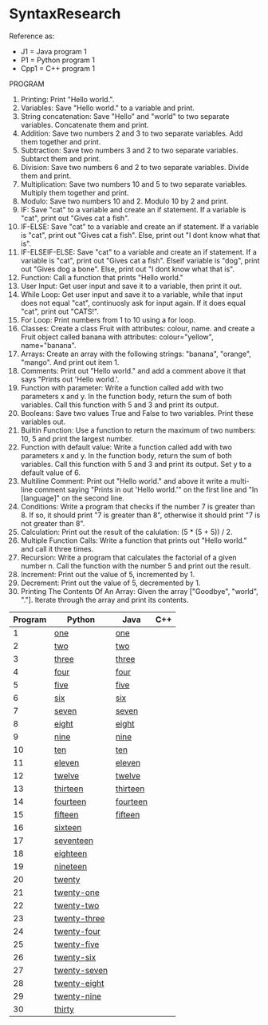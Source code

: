# SyntaxResearch

Reference as:
- J1 = Java program 1
- P1 = Python program 1
- Cpp1 = C++ program 1

PROGRAM
1. Printing: Print "Hello world.".
2. Variables: Save "Hello world." to a variable and print.
3. String concatenation: Save "Hello" and "world" to two separate variables. Concatenate them and print.
4. Addition: Save two numbers 2 and 3 to two separate variables. Add them together and print.
5. Subtraction: Save two numbers 3 and 2 to two separate variables. Subtarct them and print.
6. Division: Save two numbers 6 and 2 to two separate variables. Divide them and print.
7. Multiplication: Save two numbers 10 and 5 to two separate variables. Multiply them together and print.
8. Modulo: Save two numbers 10 and 2. Modulo 10 by 2 and print.
9. IF: Save "cat" to a variable and create an if statement. If a variable is "cat", print out "Gives cat a fish".
10. IF-ELSE: Save "cat" to a variable and create an if statement. If a variable is "cat", print out "Gives cat a fish". Else, print out "I dont know what that is".
11. IF-ELSEIF-ELSE: Save "cat" to a variable and create an if statement. If a variable is "cat", print out "Gives cat a fish". Elseif variable is "dog", print out       "Gives dog a bone". Else, print out "I dont know what that is".
12. Function: Call a function that prints "Hello world."
13. User Input: Get user input and save it to a variable, then print it out.
14. While Loop: Get user input and save it to a variable, while that input does not equal "cat", continuosly ask for input again. If it does equal "cat", print out     "CATS!".
15. For Loop: Print numbers from 1 to 10 using a for loop.
16. Classes: Create a class Fruit with attributes: colour, name. and create a Fruit object called banana with attributes: colour="yellow", name="banana". 
17. Arrays: Create an array with the following strings: "banana", "orange", "mango". And print out item 1.
18. Comments: Print out "Hello world." and add a comment above it that says "Prints out 'Hello world.'.
19. Function with parameter: Write a function called add with two parameters x and y. In the function body, return the sum of both variables. Call this function         with 5 and 3 and print its output.
20. Booleans: Save two values True and False to two variables. Print these variables out.
21. Builtin Function: Use a function to return the maximum of two numbers: 10, 5 and print the largest number.
22. Function with default value: Write a function called add with two parameters x and y. In the function body, return the sum of both variables. Call this function       with 5 and 3 and print its output. Set y to a default value of 6.
23. Multiline Comment: Print out "Hello world." and above it write a multi-line comment saying "Prints in out 'Hello world.'" on the first line and "In [language]"     on the second line.
24. Conditions: Write a program that checks if the number 7 is greater than 8. If so, it should print "7 is greater than 8", otherwise it should print "7 is not         greater than 8". 
25. Calculation: Print out the result of the calulation: (5 * (5 + 5)) / 2.
26. Multiple Function Calls: Write a function that prints out "Hello world." and call it three times.
27. Recursion: Write a program that calculates the factorial of a given number n. Call the function with the number 5 and print out the result.
28. Increment: Print out the value of 5, incremented by 1.
29. Decrement: Print out the value of 5, decremented by 1.
30. Printing The Contents Of An Array: Given the array ["Goodbye", "world", "."]. Iterate through the array and print its contents.

| Program | Python | Java | C++ |
| ------- | ------ | ---- | --- |
| 1 | [one](python/one.py) | [one](java/one.java) | 
| 2 | [two](python/two.py) | [two](java/two.java) |
| 3 | [three](python/three.py) | [three](java/three.java) |
| 4 | [four](python/four.py) | [four](java/four.java) |
| 5 | [five](python/five.py) | [five](java/five.java) |
| 6 | [six](python/six.py) | [six](java/six.java) |
| 7 | [seven](python/seven.py) | [seven](java/seven.java) |
| 8 | [eight](python/eight.py) | [eight](java/eight.java) |
| 9 | [nine](python/nine.py) | [nine](java/nine.java) |
| 10 | [ten](python/ten.py) | [ten](java/ten.java) |
| 11 | [eleven](python/eleven.py) | [eleven](java/eleven.java) |
| 12 | [twelve](python/twelve.py) | [twelve](java/twelve.java) |
| 13 | [thirteen](python/thirteen.py) | [thirteen](java/thirteen.java) |
| 14 | [fourteen](python/fourteen.py) | [fourteen](java/fourteen.java) |
| 15 | [fifteen](python/fifteen.py) | [fifteen](java/fifteen.java) |
| 16 | [sixteen](python/sixteen.py) |
| 17 | [seventeen](python/seventeen.py) |
| 18 | [eighteen](python/eighteen.py) |
| 19 | [nineteen](python/nineteen.py) |
| 20 | [twenty](python/twenty.py) |
| 21 | [twenty-one](python/twenty-one.py) |
| 22 | [twenty-two](python/twenty-two.py) |
| 23 | [twenty-three](python/twenty-three.py) |
| 24 | [twenty-four](python/twenty-four.py) |
| 25 | [twenty-five](python/twenty-five.py) |
| 26 | [twenty-six](python/twenty-six.py) |
| 27 | [twenty-seven](python/twenty-seven.py) |
| 28 | [twenty-eight](python/twenty-eight.py) |
| 29 | [twenty-nine](python/twenty-nine.py) |
| 30 | [thirty](python/thirty.py) |


